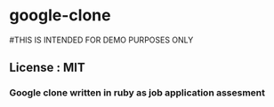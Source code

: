 # google-clone

#THIS IS INTENDED FOR DEMO PURPOSES ONLY

## License : MIT 

### Google clone written in ruby as job application assesment
